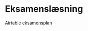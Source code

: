 # Eksamenslæsning
[Airtable eksamensplan](https://airtable.com/tbl0pfjykWqWX95Ha/viwo72y6J02cqCwcf?blocks=hide)

<!-- {BearID:7CE07D65-6902-4EE8-BCF1-28C59D7E2FFC-13323-00002B7BBB5B1FAE} -->
